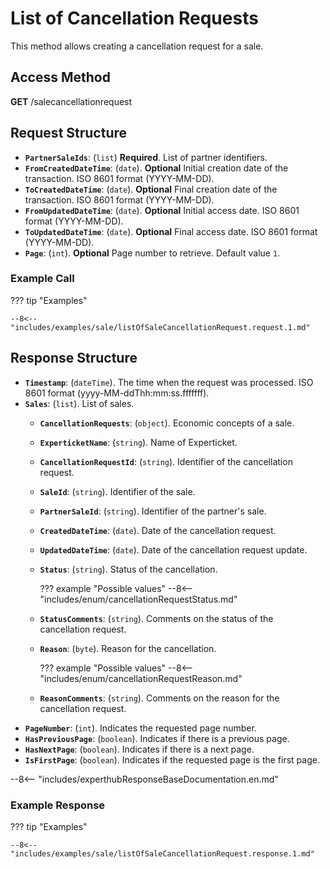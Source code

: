 ﻿# List of Cancellation Requests

This method allows creating a cancellation request for a sale.

## Access Method

**GET** /salecancellationrequest

## Request Structure

- **`PartnerSaleIds`**: (`list`) **Required**. List of partner identifiers.
- **`FromCreatedDateTime`**: (`date`). **Optional** Initial creation date of the transaction. ISO 8601 format (YYYY-MM-DD).
- **`ToCreatedDateTime`**: (`date`). **Optional** Final creation date of the transaction. ISO 8601 format (YYYY-MM-DD).
- **`FromUpdatedDateTime`**: (`date`). **Optional** Initial access date. ISO 8601 format (YYYY-MM-DD).
- **`ToUpdatedDateTime`**: (`date`). **Optional** Final access date. ISO 8601 format (YYYY-MM-DD).
- **`Page`**: (`int`). **Optional** Page number to retrieve. Default value `1`.

### Example Call

??? tip "Examples"

    --8<-- "includes/examples/sale/listOfSaleCancellationRequest.request.1.md"

## Response Structure

- **`Timestamp`**: (`dateTime`). The time when the request was processed. ISO 8601 format (yyyy-MM-ddThh:mm:ss.fffffff).
- **`Sales`**: (`list`). List of sales.  
  - **`CancellationRequests`**: (`object`). Economic concepts of a sale.
  - **`ExperticketName`**: (`string`). Name of Experticket.
  - **`CancellationRequestId`**: (`string`). Identifier of the cancellation request.
  - **`SaleId`**: (`string`). Identifier of the sale.
  - **`PartnerSaleId`**: (`string`). Identifier of the partner's sale.
  - **`CreatedDateTime`**: (`date`). Date of the cancellation request.
  - **`UpdatedDateTime`**: (`date`). Date of the cancellation request update.
  - **`Status`**: (`string`). Status of the cancellation.

      ??? example "Possible values"
          --8<-- "includes/enum/cancellationRequestStatus.md"

  - **`StatusComments`**: (`string`). Comments on the status of the cancellation request.
  - **`Reason`**: (`byte`). Reason for the cancellation.

      ??? example "Possible values"
          --8<-- "includes/enum/cancellationRequestReason.md"

  - **`ReasonComments`**: (`string`). Comments on the reason for the cancellation request.
- **`PageNumber`**: (`int`). Indicates the requested page number.
- **`HasPreviousPage`**: (`boolean`). Indicates if there is a previous page.
- **`HasNextPage`**: (`boolean`). Indicates if there is a next page.
- **`IsFirstPage`**: (`boolean`). Indicates if the requested page is the first page.

--8<-- "includes/experthubResponseBaseDocumentation.en.md"

### Example Response

??? tip "Examples"

    --8<-- "includes/examples/sale/listOfSaleCancellationRequest.response.1.md"